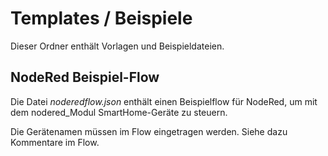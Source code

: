 # Templates / Beispiele

Dieser Ordner enthält Vorlagen und Beispieldateien.

## NodeRed Beispiel-Flow
Die Datei *noderedflow.json* enthält einen Beispielflow für NodeRed, um mit dem nodered_Modul SmartHome-Geräte zu steuern.

Die Gerätenamen müssen im Flow eingetragen werden. Siehe dazu Kommentare im Flow.
